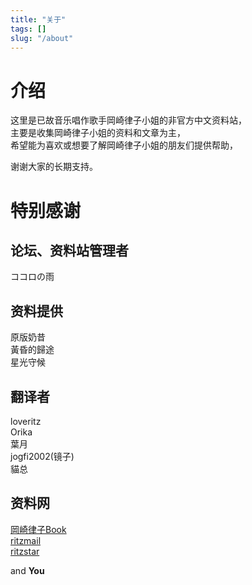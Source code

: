 ```yaml
---
title: "关于"
tags: []
slug: "/about"
---
```

# 介绍
这里是已故音乐唱作歌手岡崎律子小姐的非官方中文资料站，  
主要是收集岡崎律子小姐的资料和文章为主，  
希望能为喜欢或想要了解岡崎律子小姐的朋友们提供帮助，   　 

谢谢大家的长期支持。


# 特别感谢

## 论坛、资料站管理者  
ココロの雨  

## 资料提供
原版奶昔  
黃昏的歸途  
星光守候

## 翻译者
loveritz  
Orika  
葉月  
jogfi2002(镜子)  
貓总  

## 资料网
[岡崎律子Book](http://www.ne.jp/asahi/okazaki/book/)  
[ritzmail](http://ritzmail.nk2.org/)  
[ritzstar](http://www.ritzstar.jp/)

and **You**
